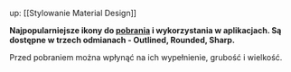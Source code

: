 up: [[Stylowanie Material Design]]

**Najpopularniejsze ikony do [pobrania](https://fonts.google.com/icons) i wykorzystania w aplikacjach. Są dostępne w trzech odmianach - Outlined, Rounded, Sharp.**

Przed pobraniem można wpłynąć na ich wypełnienie, grubość i wielkość.

